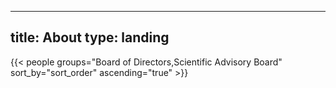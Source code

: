 
---
title: About
type: landing
---

{{< people groups="Board of Directors,Scientific Advisory Board" sort_by="sort_order" ascending="true" >}}
